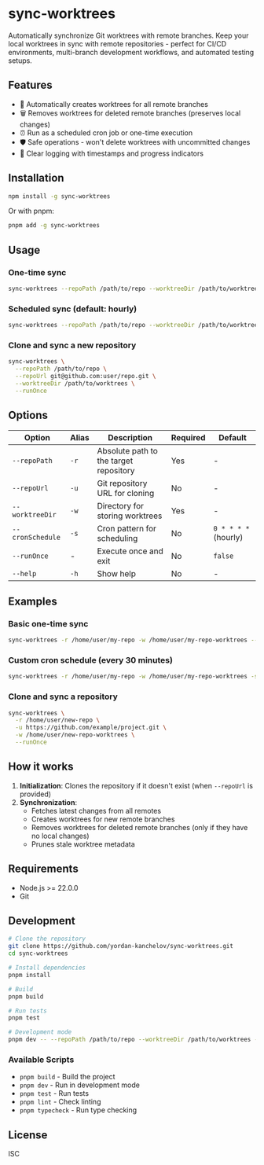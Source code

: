 # sync-worktrees

Automatically synchronize Git worktrees with remote branches. Keep your local worktrees in sync with remote repositories - perfect for CI/CD environments, multi-branch development workflows, and automated testing setups.

## Features

- 🔄 Automatically creates worktrees for all remote branches
- 🗑️ Removes worktrees for deleted remote branches (preserves local changes)
- ⏰ Run as a scheduled cron job or one-time execution
- 🛡️ Safe operations - won't delete worktrees with uncommitted changes
- 📝 Clear logging with timestamps and progress indicators

## Installation

```bash
npm install -g sync-worktrees
```

Or with pnpm:

```bash
pnpm add -g sync-worktrees
```

## Usage

### One-time sync

```bash
sync-worktrees --repoPath /path/to/repo --worktreeDir /path/to/worktrees --runOnce
```

### Scheduled sync (default: hourly)

```bash
sync-worktrees --repoPath /path/to/repo --worktreeDir /path/to/worktrees
```

### Clone and sync a new repository

```bash
sync-worktrees \
  --repoPath /path/to/repo \
  --repoUrl git@github.com:user/repo.git \
  --worktreeDir /path/to/worktrees \
  --runOnce
```

## Options

| Option | Alias | Description | Required | Default |
|--------|-------|-------------|----------|---------|
| `--repoPath` | `-r` | Absolute path to the target repository | Yes | - |
| `--repoUrl` | `-u` | Git repository URL for cloning | No | - |
| `--worktreeDir` | `-w` | Directory for storing worktrees | Yes | - |
| `--cronSchedule` | `-s` | Cron pattern for scheduling | No | `0 * * * *` (hourly) |
| `--runOnce` | - | Execute once and exit | No | `false` |
| `--help` | `-h` | Show help | No | - |

## Examples

### Basic one-time sync
```bash
sync-worktrees -r /home/user/my-repo -w /home/user/my-repo-worktrees --runOnce
```

### Custom cron schedule (every 30 minutes)
```bash
sync-worktrees -r /home/user/my-repo -w /home/user/my-repo-worktrees -s "*/30 * * * *"
```

### Clone and sync a repository
```bash
sync-worktrees \
  -r /home/user/new-repo \
  -u https://github.com/example/project.git \
  -w /home/user/new-repo-worktrees \
  --runOnce
```

## How it works

1. **Initialization**: Clones the repository if it doesn't exist (when `--repoUrl` is provided)
2. **Synchronization**:
   - Fetches latest changes from all remotes
   - Creates worktrees for new remote branches
   - Removes worktrees for deleted remote branches (only if they have no local changes)
   - Prunes stale worktree metadata

## Requirements

- Node.js >= 22.0.0
- Git

## Development

```bash
# Clone the repository
git clone https://github.com/yordan-kanchelov/sync-worktrees.git
cd sync-worktrees

# Install dependencies
pnpm install

# Build
pnpm build

# Run tests
pnpm test

# Development mode
pnpm dev -- --repoPath /path/to/repo --worktreeDir /path/to/worktrees --runOnce
```

### Available Scripts

- `pnpm build` - Build the project
- `pnpm dev` - Run in development mode
- `pnpm test` - Run tests
- `pnpm lint` - Check linting
- `pnpm typecheck` - Run type checking

## License

ISC